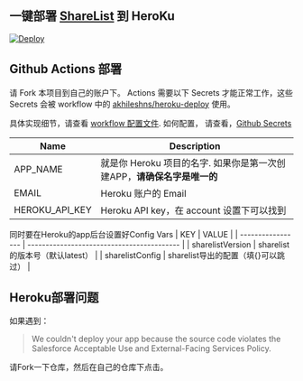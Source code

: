 ## 一键部署 [ShareList](https://github.com/reruin/sharelist) 到 HeroKu 

[![Deploy](https://www.herokucdn.com/deploy/button.png)](https://heroku.com/deploy)

## Github Actions 部署

请 Fork 本项目到自己的账户下。 Actions 需要以下 Secrets 才能正常工作，这些 Secrets 会被 workflow 中的 [akhileshns/heroku-deploy](https://github.com/AkhileshNS/heroku-deploy) 使用。

具体实现细节，请查看 [workflow 配置文件](./.github/workflows/main.yml). 如何配置， 请查看，[Github Secrets](#github-secrets)

| Name              | Description                                |
| ----------------- | ------------------------------------------ |
| APP_NAME          | 就是你 Heroku 项目的名字. 如果你是第一次创建APP，**请确保名字是唯一的**|
| EMAIL             | Heroku 账户的 Email                      |
| HEROKU_API_KEY    | Heroku API key，在 account 设置下可以找到 |

同时要在Heroku的app后台设置好Config Vars
| KEY               | VALUE                                      |
| ----------------- | ------------------------------------------ |
| sharelistVersion  | sharelist的版本号（默认latest）              |
| sharelistConfig   | sharelist导出的配置（填{}可以跳过）          |

## Heroku部署问题

如果遇到：

> We couldn't deploy your app because the source code violates the Salesforce Acceptable Use and External-Facing Services Policy.

请Fork一下仓库，然后在自己的仓库下点击。
